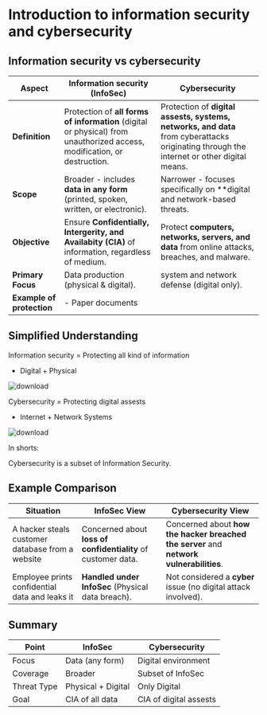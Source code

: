 # Introduction to information security and cybersecurity
## Information security vs cybersecurity
 | **Aspect**                | **Information security (InfoSec)**                                                                                         | **Cybersecurity**                                                                                                                           |
 | ------------------------- | -------------------------------------------------------------------------------------------------------------------------- | ------------------------------------------------------------------------------------------------------------------------------------------- |
 | **Definition**            | Protection of **all forms of information** (digital or physical) from unauthorized access, modification, or destruction.   | Protection of **digital assests, systems, networks, and data** from cyberattacks originating through the internet or other digital means.   |
 | **Scope**                 | Broader - includes **data in any form** (printed, spoken, written, or electronic).                                         | Narrower - focuses specifically on **digital and network-based threats.                                                                     |
 | **Objective**             | Ensure **Confidentially, Intergerity, and Availabity (CIA)** of information, regardless of medium.                         | Protect **computers, networks, servers, and data** from online attacks, breaches, and malware.                                              |
 | **Primary Focus**         | Data production (physical & digital).                                                                                      | system and network defense (digital only).                                                                                                  |
 | **Example of protection** | - Paper documents  
 
 
 ## Simplified Understanding
 Information security = Protecting all kind of information
 *   Digital + Physical

![download](https://github.com/user-attachments/assets/7433589f-422d-493f-a165-6c09bb7d86be)


Cybersecurity = Protecting digital assests
* Internet + Network Systems

  
![download](https://github.com/user-attachments/assets/55008792-cceb-4003-b68d-f90e2d33678f)

In shorts:

Cybersecurity is a subset of Information Security.


## Example Comparison
| Situation                                           | InfoSec View                                                      | Cybersecurity View
|---------------------------------------------------- | ----------------------------------------------------------------- | -------------------------------------------
| A hacker steals customer database from a website    | Concerned about **loss of confidentiality** of customer data.     | Concerned about **how the hacker breached the server** and **network vulnerabilities**.
| Employee prints confidential data and leaks it      | **Handled under InfoSec** (Physical data breach).                 |  Not considered a **cyber** issue (no digital attack involved).
## Summary
| Point        | InfoSec             | Cybersecurity          |
| ----------   | --------------------| -----------------------|
| Focus        | Data (any form)     | Digital environment    |
| Coverage     | Broader             | Subset of InfoSec      |
| Threat Type  | Physical + Digital  | Only Digital           |
| Goal         | CIA of all data     | CIA of digital assests | 
